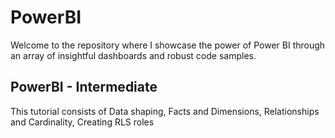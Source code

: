 # PowerBI

Welcome to the repository where I showcase the power of Power BI through an array of insightful dashboards and robust code samples. 

## PowerBI - Intermediate
This tutorial consists of Data shaping, Facts and Dimensions, Relationships and Cardinality, Creating RLS roles
